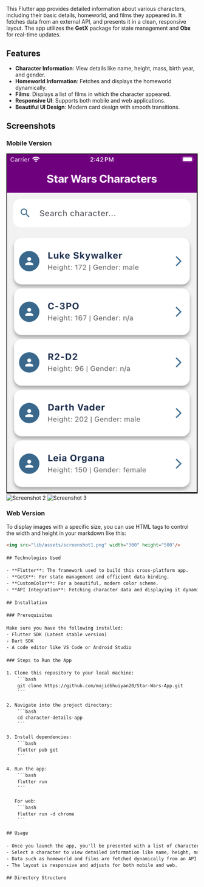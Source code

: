 This Flutter app provides detailed information about various characters, including their basic details, homeworld, and films they appeared in. It fetches data from an external API, and presents it in a clean, responsive layout. The app utilizes the **GetX** package for state management and **Obx** for real-time updates.

## Features

- **Character Information**: View details like name, height, mass, birth year, and gender.
- **Homeworld Information**: Fetches and displays the homeworld dynamically.
- **Films**: Displays a list of films in which the character appeared.
- **Responsive UI**: Supports both mobile and web applications.
- **Beautiful UI Design**: Modern card design with smooth transitions.

## Screenshots

### Mobile Version

![Screenshot 1](lib/assets/screenshot1.png)
![Screenshot 2](lib/assets/screenshot2.png)
![Screenshot 3](lib/assets/screenshot3.png)
### Web Version



To display images with a specific size, you can use HTML tags to control the width and height in your markdown like this:

```html
<img src="lib/assets/screenshot1.png" width="300" height="500"/>

## Technologies Used

- **Flutter**: The framework used to build this cross-platform app.
- **GetX**: For state management and efficient data binding.
- **CustomColor**: For a beautiful, modern color scheme.
- **API Integration**: Fetching character data and displaying it dynamically.

## Installation

### Prerequisites

Make sure you have the following installed:
- Flutter SDK (Latest stable version)
- Dart SDK
- A code editor like VS Code or Android Studio

### Steps to Run the App

1. Clone this repository to your local machine:
    ```bash
    git clone https://github.com/majidbhuiyan20/Star-Wars-App.git
    ```

2. Navigate into the project directory:
    ```bash
    cd character-details-app
    ```

3. Install dependencies:
    ```bash
    flutter pub get
    ```

4. Run the app:
    ```bash
    flutter run
    ```

   For web:
    ```bash
    flutter run -d chrome
    ```

## Usage

- Once you launch the app, you'll be presented with a list of characters.
- Select a character to view detailed information like name, height, mass, and films.
- Data such as homeworld and films are fetched dynamically from an API.
- The layout is responsive and adjusts for both mobile and web.

## Directory Structure

